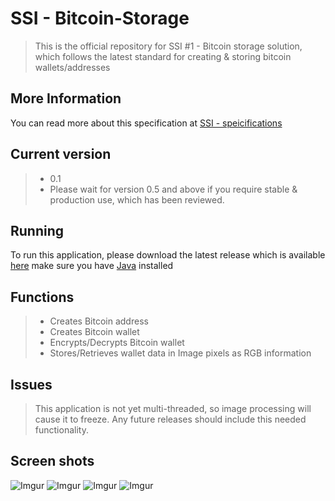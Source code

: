 # SSI - Bitcoin-Storage
> This is the official repository for SSI #1 - Bitcoin storage solution, which follows the latest standard for creating &amp; storing bitcoin wallets/addresses


## More Information
You can read more about this specification at [SSI - speicifications](https://bitcointalk.org/index.php?topic=1558778.msg15648299)

## Current version
> * 0.1 
> * Please wait for version 0.5 and above if you require stable & production use, which has been reviewed.

## Running
To run this application, please download the latest release which is available [here](https://github.com/wisdomcsharp/SSI---Bitcoin-Storage/tree/master/latest%20release) make sure you have [Java](https://java.com) installed


## Functions
> * Creates Bitcoin address
> * Creates Bitcoin wallet
> * Encrypts/Decrypts Bitcoin wallet
> * Stores/Retrieves wallet data in Image pixels as RGB information


## Issues
> This application is not yet multi-threaded, so image processing will cause it to freeze. Any future releases should include this needed functionality.


## Screen shots
![Imgur](http://i.imgur.com/JwJy9lY.png)
![Imgur](http://i.imgur.com/OOmxYh6.png)
![Imgur](http://i.imgur.com/dK0bLUU.png)
![Imgur](http://i.imgur.com/XZL1mHF.png)
